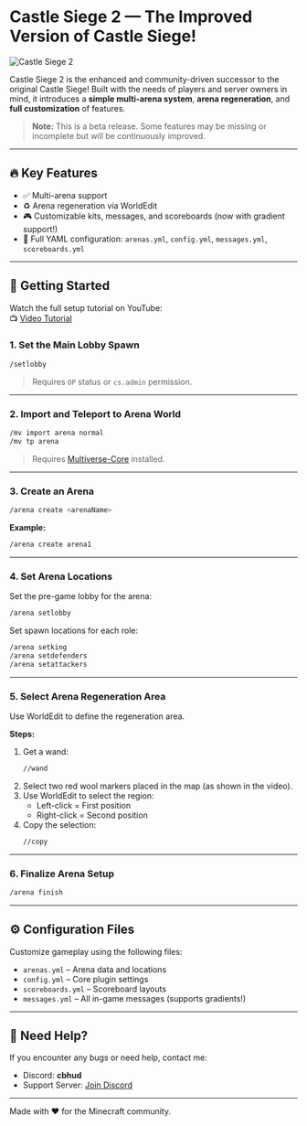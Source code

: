 
# Castle Siege 2 — The Improved Version of Castle Siege!

![Castle Siege 2](https://imgur.com/d3KxRQF)

Castle Siege 2 is the enhanced and community-driven successor to the original Castle Siege! Built with the needs of players and server owners in mind, it introduces a **simple multi-arena system**, **arena regeneration**, and **full customization** of features.

> **Note:** This is a beta release. Some features may be missing or incomplete but will be continuously improved.

---

## 🔥 Key Features

- ✅ Multi-arena support
- ♻️ Arena regeneration via WorldEdit
- 🎮 Customizable kits, messages, and scoreboards (now with gradient support!)
- 🧩 Full YAML configuration: `arenas.yml`, `config.yml`, `messages.yml`, `scoreboards.yml`

---

## 🚀 Getting Started

Watch the full setup tutorial on YouTube:  
📺 [Video Tutorial](https://youtu.be/vcgLJUzd73k)

### 1. Set the Main Lobby Spawn

```bash
/setlobby
```
> Requires `OP` status or `cs.admin` permission.

---

### 2. Import and Teleport to Arena World

```bash
/mv import arena normal
/mv tp arena
```
> Requires [Multiverse-Core](https://www.spigotmc.org/resources/multiverse-core.390/) installed.

---

### 3. Create an Arena

```bash
/arena create <arenaName>
```

**Example:**
```bash
/arena create arena1
```

---

### 4. Set Arena Locations

Set the pre-game lobby for the arena:
```bash
/arena setlobby
```

Set spawn locations for each role:
```bash
/arena setking
/arena setdefenders
/arena setattackers
```

---

### 5. Select Arena Regeneration Area

Use WorldEdit to define the regeneration area.

**Steps:**
1. Get a wand:
   ```bash
   //wand
   ```
2. Select two red wool markers placed in the map (as shown in the video).
3. Use WorldEdit to select the region:
   - Left-click = First position
   - Right-click = Second position
4. Copy the selection:
   ```bash
   //copy
   ```

---

### 6. Finalize Arena Setup

```bash
/arena finish
```

---

## ⚙️ Configuration Files

Customize gameplay using the following files:

- `arenas.yml` – Arena data and locations
- `config.yml` – Core plugin settings
- `scoreboards.yml` – Scoreboard layouts
- `messages.yml` – All in-game messages (supports gradients!)

---

## 🐛 Need Help?

If you encounter any bugs or need help, contact me:

- Discord: **cbhud**
- Support Server: [Join Discord](https://discord.gg/EC3gcUsGcV)

---

Made with ❤️ for the Minecraft community.
